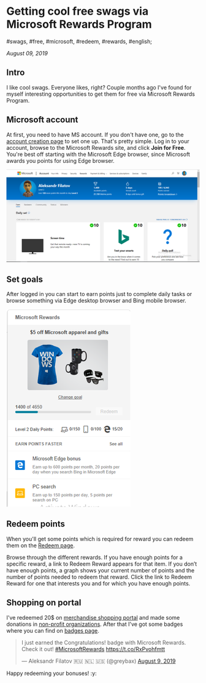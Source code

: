 # Getting cool free swags via Microsoft Rewards Program

#swags, #free, #microsoft, #redeem, #rewards, #english;

_August 09, 2019_

## Intro

I like cool swags. Everyone likes, right? Couple months ago I've found for myself interesting opportunities to get them for free via Microsoft Rewards Program.

## Microsoft account

At first, you need to have MS account. If you don't have one, go to the [account creation page](https://signup.live.com) to set one up. That's pretty simple. 
Log in to your account, browse to the Microsoft Rewards site, and click **Join for Free**. You're best off starting with the Microsoft Edge browser, since Microsoft awards you points for using Edge browser.

![My MS Rewards Account](/images/getting-cool-free-swags-via-microsoft-rewards-program/my_account.PNG)

## Set goals

After logged in you can start to earn points just to complete daily tasks
or browse something via Edge desktop browser and Bing mobile browser.

![Browse Points](/images/getting-cool-free-swags-via-microsoft-rewards-program/browse_points.PNG)

## Redeem points

When you'll get some points which is required for reward you can redeem them on the [Redeem page](https://account.microsoft.com/rewards/redeem/).

Browse through the different rewards. If you have enough points for a specific reward, a link to Redeem Reward appears for that item. If you don’t have enough points, a graph shows your current number of points and the number of points needed to redeem that reward. Click the link to Redeem Reward for one that interests you and for which you have enough points.

## Shopping on portal

I've redeemed 20$ on [merchandise shopping portal](https://microsoftmerchandise.com/Shop/) and made some donations in [non-profit organizations](https://account.microsoft.com/rewards/redeem/donate). After that I've got some badges where you can find on [badges page](https://account.microsoft.com/rewards/badges/).

<blockquote class="twitter-tweet"><p lang="en" dir="ltr">I just earned the Congratulations! badge with Microsoft Rewards. Check it out! <a href="https://twitter.com/hashtag/MicrosoftRewards?src=hash&amp;ref_src=twsrc%5Etfw">#MicrosoftRewards</a> <a href="https://t.co/RxPvohfmtt">https://t.co/RxPvohfmtt</a></p>&mdash; Aleksandr Filatov 🇷🇺 🇳🇱 🇺🇸 (@greybax) <a href="https://twitter.com/greybax/status/1159902275520720896?ref_src=twsrc%5Etfw">August 9, 2019</a></blockquote> <script async src="https://platform.twitter.com/widgets.js" charset="utf-8"></script>

Happy redeeming your bonuses! :y:
